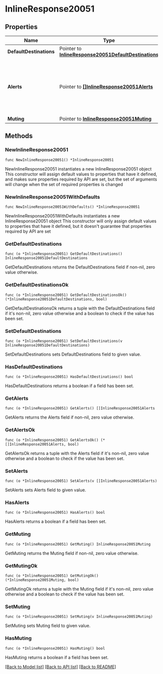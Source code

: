 # InlineResponse20051

## Properties

Name | Type | Description | Notes
------------ | ------------- | ------------- | -------------
**DefaultDestinations** | Pointer to [**InlineResponse20051DefaultDestinations**](InlineResponse20051DefaultDestinations.md) |  | [optional] 
**Alerts** | Pointer to [**[]InlineResponse20051Alerts**](InlineResponse20051Alerts.md) | Alert-specific configuration for each type. Only alerts that pertain to the network can be updated. | [optional] 
**Muting** | Pointer to [**InlineResponse20051Muting**](InlineResponse20051Muting.md) |  | [optional] 

## Methods

### NewInlineResponse20051

`func NewInlineResponse20051() *InlineResponse20051`

NewInlineResponse20051 instantiates a new InlineResponse20051 object
This constructor will assign default values to properties that have it defined,
and makes sure properties required by API are set, but the set of arguments
will change when the set of required properties is changed

### NewInlineResponse20051WithDefaults

`func NewInlineResponse20051WithDefaults() *InlineResponse20051`

NewInlineResponse20051WithDefaults instantiates a new InlineResponse20051 object
This constructor will only assign default values to properties that have it defined,
but it doesn't guarantee that properties required by API are set

### GetDefaultDestinations

`func (o *InlineResponse20051) GetDefaultDestinations() InlineResponse20051DefaultDestinations`

GetDefaultDestinations returns the DefaultDestinations field if non-nil, zero value otherwise.

### GetDefaultDestinationsOk

`func (o *InlineResponse20051) GetDefaultDestinationsOk() (*InlineResponse20051DefaultDestinations, bool)`

GetDefaultDestinationsOk returns a tuple with the DefaultDestinations field if it's non-nil, zero value otherwise
and a boolean to check if the value has been set.

### SetDefaultDestinations

`func (o *InlineResponse20051) SetDefaultDestinations(v InlineResponse20051DefaultDestinations)`

SetDefaultDestinations sets DefaultDestinations field to given value.

### HasDefaultDestinations

`func (o *InlineResponse20051) HasDefaultDestinations() bool`

HasDefaultDestinations returns a boolean if a field has been set.

### GetAlerts

`func (o *InlineResponse20051) GetAlerts() []InlineResponse20051Alerts`

GetAlerts returns the Alerts field if non-nil, zero value otherwise.

### GetAlertsOk

`func (o *InlineResponse20051) GetAlertsOk() (*[]InlineResponse20051Alerts, bool)`

GetAlertsOk returns a tuple with the Alerts field if it's non-nil, zero value otherwise
and a boolean to check if the value has been set.

### SetAlerts

`func (o *InlineResponse20051) SetAlerts(v []InlineResponse20051Alerts)`

SetAlerts sets Alerts field to given value.

### HasAlerts

`func (o *InlineResponse20051) HasAlerts() bool`

HasAlerts returns a boolean if a field has been set.

### GetMuting

`func (o *InlineResponse20051) GetMuting() InlineResponse20051Muting`

GetMuting returns the Muting field if non-nil, zero value otherwise.

### GetMutingOk

`func (o *InlineResponse20051) GetMutingOk() (*InlineResponse20051Muting, bool)`

GetMutingOk returns a tuple with the Muting field if it's non-nil, zero value otherwise
and a boolean to check if the value has been set.

### SetMuting

`func (o *InlineResponse20051) SetMuting(v InlineResponse20051Muting)`

SetMuting sets Muting field to given value.

### HasMuting

`func (o *InlineResponse20051) HasMuting() bool`

HasMuting returns a boolean if a field has been set.


[[Back to Model list]](../README.md#documentation-for-models) [[Back to API list]](../README.md#documentation-for-api-endpoints) [[Back to README]](../README.md)


